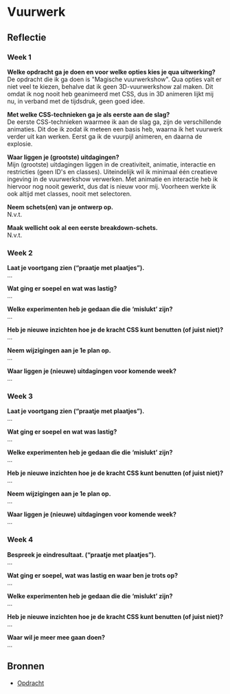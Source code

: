 # Vuurwerk

## Reflectie

### Week 1
**Welke opdracht ga je doen en voor welke opties kies je qua uitwerking?**  
De opdracht die ik ga doen is "Magische vuurwerkshow". Qua opties valt er niet veel te kiezen, behalve dat ik geen 3D-vuurwerkshow zal maken. Dit omdat ik nog nooit heb geanimeerd met CSS, dus in 3D animeren lijkt mij nu, in verband met de tijdsdruk, geen goed idee.

**Met welke CSS-technieken ga je als eerste aan de slag?**  
De eerste CSS-technieken waarmee ik aan de slag ga, zijn de verschillende animaties. Dit doe ik zodat ik meteen een basis heb, waarna ik het vuurwerk verder uit kan werken. Eerst ga ik de vuurpijl animeren, en daarna de explosie.

**Waar liggen je (grootste) uitdagingen?**  
Mijn (grootste) uitdagingen liggen in de creativiteit, animatie, interactie en restricties (geen ID's en classes). Uiteindelijk wil ik minimaal één creatieve ingeving in de vuurwerkshow verwerken. Met animatie en interactie heb ik hiervoor nog nooit gewerkt, dus dat is nieuw voor mij. Voorheen werkte ik ook altijd met classes, nooit met selectoren.

**Neem schets(en) van je ontwerp op.**  
N.v.t.

**Maak wellicht ook al een eerste breakdown-schets.**  
N.v.t.

### Week 2
**Laat je voortgang zien (“praatje met plaatjes”).**  
...

**Wat ging er soepel en wat was lastig?**  
...

**Welke experimenten heb je gedaan die die ‘mislukt’ zijn?**  
...

**Heb je nieuwe inzichten hoe je de kracht CSS kunt benutten (of juist niet)?**  
...

**Neem wijzigingen aan je 1e plan op.**  
...

**Waar liggen je (nieuwe) uitdagingen voor komende week?**  
...

### Week 3
**Laat je voortgang zien (“praatje met plaatjes”).**  
...

**Wat ging er soepel en wat was lastig?**  
...

**Welke experimenten heb je gedaan die die ‘mislukt’ zijn?**  
...

**Heb je nieuwe inzichten hoe je de kracht CSS kunt benutten (of juist niet)?**  
...

**Neem wijzigingen aan je 1e plan op.**  
...

**Waar liggen je (nieuwe) uitdagingen voor komende week?**  
...

### Week 4
**Bespreek je eindresultaat. (“praatje met plaatjes”).**  
...

**Wat ging er soepel, wat was lastig en waar ben je trots op?**  
...

**Welke experimenten heb je gedaan die die ‘mislukt’ zijn?**  
...

**Heb je nieuwe inzichten hoe je de kracht CSS kunt benutten (of juist niet)?**  
...

**Waar wil je meer mee gaan doen?**  
...

## Bronnen
- [Opdracht](https://cmda-minor-web.github.io/css-to-the-rescue-2122/index.html)
